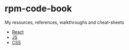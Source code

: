 # rpm-code-book
My resources, references, walkthroughs and cheat-sheets

* [React](react/react-readme.md)
* [JS](js/js-readme.md)
* [CSS](css/css-readme.md)
